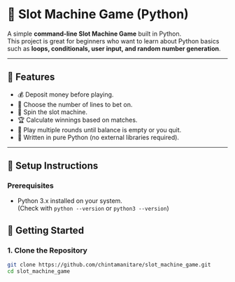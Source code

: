 # 🎰 Slot Machine Game (Python)

A simple **command-line Slot Machine Game** built in Python.  
This project is great for beginners who want to learn about Python basics such as **loops, conditionals, user input, and random number generation**.

---

## 📌 Features
- 💰 Deposit money before playing.
- 🎯 Choose the number of lines to bet on.
- 🎲 Spin the slot machine.
- 🏆 Calculate winnings based on matches.
- 🔄 Play multiple rounds until balance is empty or you quit.
- 🐍 Written in pure Python (no external libraries required).

---

## 🚀 Setup Instructions

### Prerequisites
- Python 3.x installed on your system.  
  (Check with `python --version` or `python3 --version`)

## 🚀 Getting Started

### 1. Clone the Repository
```bash
git clone https://github.com/chintamanitare/slot_machine_game.git
cd slot_machine_game


